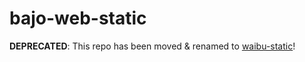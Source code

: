 # bajo-web-static

**DEPRECATED**: This repo has been moved & renamed to [waibu-static](https://github.com/ardhi/waibu-static)!